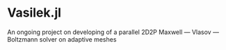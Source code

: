 # Vasilek.jl
An ongoing project on developing of a parallel 2D2P Maxwell — Vlasov — Boltzmann solver on adaptive meshes
